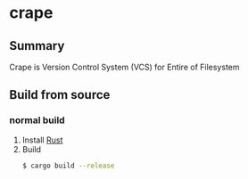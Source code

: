 # crape

## Summary
Crape is Version Control System (VCS) for Entire of Filesystem

## Build from source
### normal build
1. Install [Rust](https://www.rust-lang.org/tools/install)
2. Build
    ```bash
    $ cargo build --release
    ```

